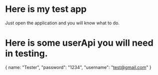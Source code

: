 # Here is my test app

Just open the application and you will know what to do.

# Here is some userApi you will need in testing.

{
name: "Tester",
"password": "1234",
"username": "test@gmail.com"
}
